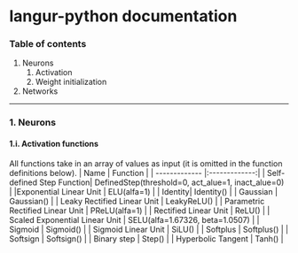 # langur-python documentation
### Table of contents
1. Neurons
   1. Activation
   2. Weight initialization
2. Networks
---
### 1. Neurons
#### 1.i. Activation functions
All functions take in an array of values as input (it is omitted in the function definitions below).
| Name        | Function           |
| ------------- |:-------------:|
| Self-defined Step Function| DefinedStep(threshold=0, act_alue=1, inact_alue=0) |
|Exponential Linear Unit | ELU(alfa=1) |
| Identity| Identity() |
| Gaussian | Gaussian() |
| Leaky Rectified Linear Unit | LeakyReLU() |
| Parametric Rectified Linear Unit | PReLU(alfa=1) |
| Rectified Linear Unit | ReLU() |
| Scaled Exponential Linear Unit | SELU(alfa=1.67326, beta=1.0507) |
| Sigmoid | Sigmoid() |
| Sigmoid Linear Unit | SiLU() |
| Softplus | Softplus() |
| Softsign | Softsign() |
| Binary step | Step() |
| Hyperbolic Tangent | Tanh() |
